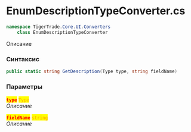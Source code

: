 
# EnumDescriptionTypeConverter.cs
```csharp
namespace TigerTrade.Core.UI.Converters  
    class EnumDescriptionTypeConverter
```

Описание

### Синтаксис
```csharp
public static string GetDescription(Type type, string fieldName)
```

### Параметры  
<mark style="color:red;">**`type`**</mark> <mark style="color:orange;">`Type`</mark>  
 *Описание*  
  
<mark style="color:red;">**`fieldName`**</mark> <mark style="color:orange;">`string`</mark>  
 *Описание*  
  

                    
                    